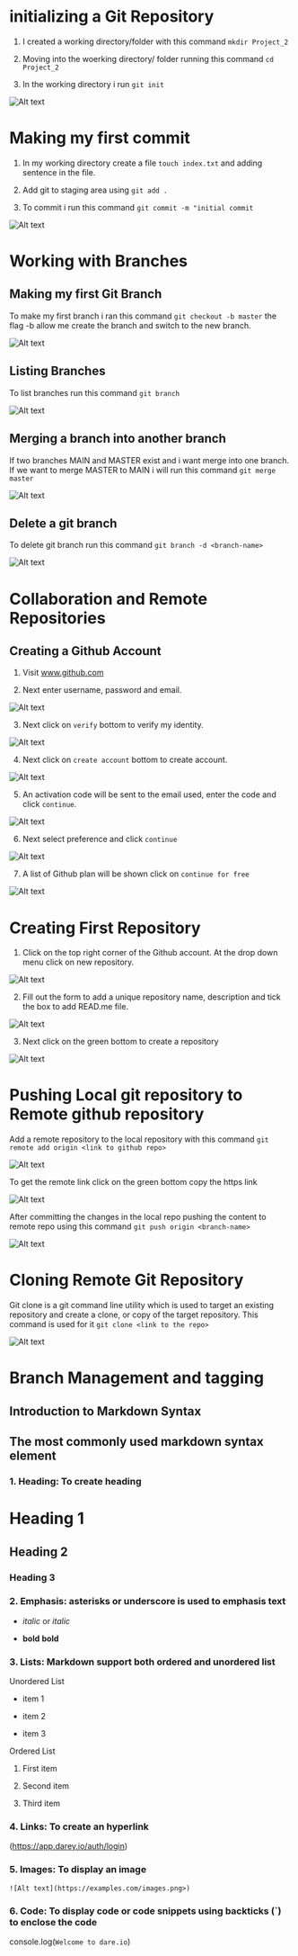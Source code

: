 #   initializing a Git Repository

1.  I created a working directory/folder with this command `mkdir Project_2`

2.  Moving into the woerking directory/ folder running this command `cd Project_2`

3.  In the working directory i run `git init` 

![Alt text](<images_2/Screenshot 2024-01-01 212849.png>)

#   Making my first commit

1. In my working directory create a file `touch index.txt` and adding sentence in the file.

2. Add git to staging area using `git add .`

3. To commit i run this command `git commit -m "initial commit`

![Alt text](<images_2/Screenshot 2023-12-26 213712.png>)

#  Working with Branches

##  Making my first Git Branch

To make my first branch i ran this command `git checkout -b master` the flag -b 
allow me create the branch and switch to the new branch.

![Alt text](<images_2/Screenshot 2024-01-05 231927.png>)

##  Listing Branches

To list branches run this command `git branch`

![Alt text](<images_2/Screenshot 2024-01-05 233349.png>)

##  Merging a branch into another branch

If two branches MAIN and MASTER exist and i want merge into one branch. If we want to merge MASTER to MAIN i will run this command `git merge master`

![Alt text](<images_2/Screenshot 2024-01-06 011758.png>)

##  Delete a git branch

To delete git branch run this command `git branch -d <branch-name>`

![Alt text](<images_2/Screenshot 2024-01-06 013116.png>)


#   Collaboration and Remote Repositories

##  Creating a Github Account

1.  Visit www.github.com

2.  Next enter username, password and email.

![Alt text](<images_2/Screenshot 2024-01-08 225329.png>)

3.  Next click on `verify` bottom to verify my identity.

![Alt text](<images_2/Screenshot 2024-01-08 225404.png>)

4.  Next click on `create account` bottom to create account.

![Alt text](<images_2/Screenshot 2024-01-08 231742.png>)

5.  An activation code will be sent to the email used, enter the code and click `continue`.

![Alt text](<images_2/Screenshot 2024-01-08 225722.png>)

6.  Next select preference and click `continue`

![Alt text](<images_2/Screenshot 2024-01-08 225852.png>)

7.  A list of Github plan will be shown click on `continue for free`

![Alt text](<images_2/Screenshot 2024-01-08 230509.png>)


#   Creating First Repository

1.  Click on the top right corner of the Github account. At the drop down menu click on new repository.

![Alt text](<images_2/Screenshot 2024-01-08 234008.png>)

2.  Fill out the form to add a unique repository name, description and tick the box to add READ.me file.

![Alt text](<images_2/Screenshot 2024-01-08 234747.png>)

3.  Next click on the green bottom to create a repository

![Alt text](<images_2/Screenshot 2024-01-08 234827.png>)


#   Pushing Local git repository to Remote github repository

Add a remote repository to the local repository with this command `git remote add origin <link to github repo>`

![Alt text](<images_2/Screenshot 2024-01-09 001023.png>)

To get the remote link click on the green bottom copy the https link

![Alt text](<images_2/Screenshot 2024-01-09 001208.png>)

After committing the changes in the local repo pushing the content to remote repo using this command `git push origin <branch-name>`

![Alt text](<images_2/Screenshot 2024-01-09 013812.png>)


#   Cloning Remote Git Repository

Git clone is a git command line utility which is used to target an existing repository and create a clone, or copy of the target repository. This command is used for it `git clone <link to the repo>`

![Alt text](<images_2/Screenshot 2024-01-09 015502.png>)

#   Branch Management and tagging

##  Introduction to Markdown Syntax

## The most commonly used markdown syntax element

### 1.  Heading: To create heading

# Heading 1

## Heading 2

### Heading 3


### 2.  Emphasis: asterisks or underscore is used to emphasis text

- *italic* or _italic_

- **bold** __bold__

### 3.  Lists: Markdown support both ordered and unordered list

Unordered List
- item 1

- item 2

- item 3

Ordered List

1. First item 

2. Second item

3. Third item


### 4.  Links: To create an hyperlink

(https://app.darey.io/auth/login)

### 5.  Images: To display an image

`![Alt text](https://examples.com/images.png>)`

### 6.  Code: To display code or code snippets using backticks (`) to enclose the code

console.log(`Welcome to dare.io`)